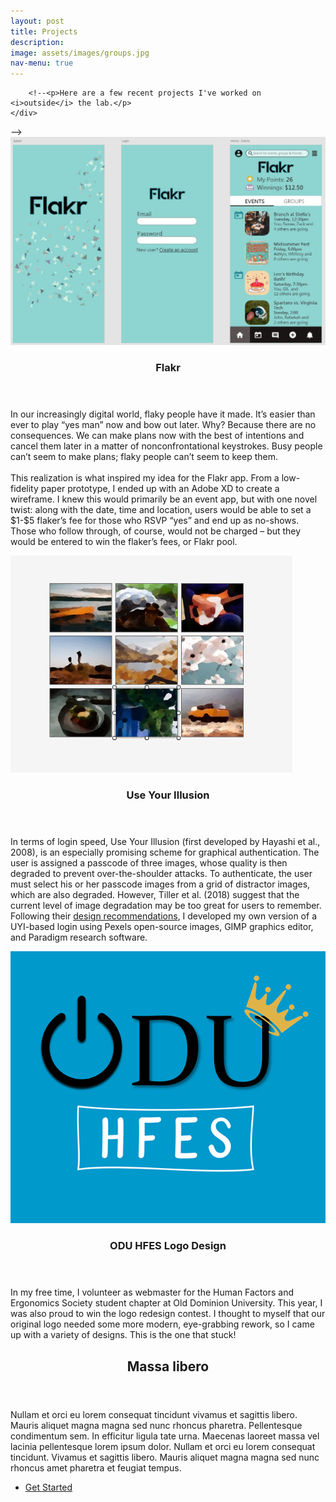 ```yaml
---
layout: post
title: Projects
description:
image: assets/images/groups.jpg
nav-menu: true
---
```



<!-- Main -->
<div id="main">

<!-- One -->
<!--<section id="one">
	<div class="inner">
		<!--<header class="major">
			<h2></h2>
		</header>-->
		<!--<p>Here are a few recent projects I've worked on <i>outside</i> the lab.</p>
	</div>
</section>-->

<!-- Two -->
<section id="two" class="spotlights">
	<section>
		<a href="generic.html" class="image">
				<img src="assets/images/Flickr.JPG" alt="" data-position="center center" />
		</a>
		<div class="content">
			<div class="inner">
				<header class="major">
					<h3>Flakr</h3>
				</header>
				<p>In our increasingly digital world, flaky people have it made. It’s easier than ever to play “yes man” now and bow out later. Why? Because there are no consequences. We can make plans now with the best of intentions and cancel them later in a matter of nonconfrontational keystrokes. Busy people can’t seem to make plans; flaky people can’t seem to keep them. <br><br> This realization is what inspired my idea for the Flakr app. From a low-fidelity paper prototype, I ended up with an Adobe XD to create a wireframe. I knew this would primarily be an event app, but with one novel twist: along with the date, time and location, users would be able to set a $1-$5 flaker’s fee for those who RSVP “yes” and end up as no-shows. Those who follow through, of course, would not be charged – but they would be entered to win the flaker’s fees, or Flakr pool.
</p>
				<!--<ul class="actions">
					<li><a href="generic.html" class="button">Learn more</a></li>
				</ul>-->
			</div>
		</div>
	</section>
	<section>
		<a href="generic.html" class="image">
			<img src="assets/images/UYI.png" alt="" data-position="top center" />
		</a>
		<div class="content">
			<div class="inner">
				<header class="major">
					<h3>Use Your Illusion</h3>
				</header>
				<p>In terms of login speed, Use Your Illusion (first developed by Hayashi et al., 2008), is an especially promising scheme for graphical authentication. The user is assigned a passcode of three images, whose quality is then degraded to prevent over-the-shoulder attacks. To authenticate, the user must select his or her passcode images from a grid of distractor images, which are also degraded. However, Tiller et al. (2018) suggest  that the current level of image degradation may be too great for users to remember. Following their <a href="https://link.springer.com/chapter/10.1007/978-3-319-94782-2_9">design recommendations</a>, I developed my own version of a UYI-based login using Pexels open-source images, GIMP graphics editor, and Paradigm research software.</p>
			</div>
		</div>
	</section>
	<section>
		<a href="generic.html" class="image">
			<img src="assets/images/hfes.png" alt="" data-position="25% 25%" />
		</a>
		<div class="content">
			<div class="inner">
				<header class="major">
					<h3>ODU HFES Logo Design</h3>
				</header>
				<p>In my free time, I volunteer as webmaster for the Human Factors and Ergonomics Society student chapter at Old Dominion University. This year, I was also proud to win the logo redesign contest. I thought to myself that our original logo needed some more modern, eye-grabbing rework, so I came up with a variety of designs. This is the one that stuck!</p>
			</div>
		</div>
	</section>
</section>

<!-- Three -->
<section id="three">
	<div class="inner">
		<header class="major">
			<h2>Massa libero</h2>
		</header>
		<p>Nullam et orci eu lorem consequat tincidunt vivamus et sagittis libero. Mauris aliquet magna magna sed nunc rhoncus pharetra. Pellentesque condimentum sem. In efficitur ligula tate urna. Maecenas laoreet massa vel lacinia pellentesque lorem ipsum dolor. Nullam et orci eu lorem consequat tincidunt. Vivamus et sagittis libero. Mauris aliquet magna magna sed nunc rhoncus amet pharetra et feugiat tempus.</p>
		<ul class="actions">
			<li><a href="generic.html" class="button next">Get Started</a></li>
		</ul>
	</div>
</section>

</div>

